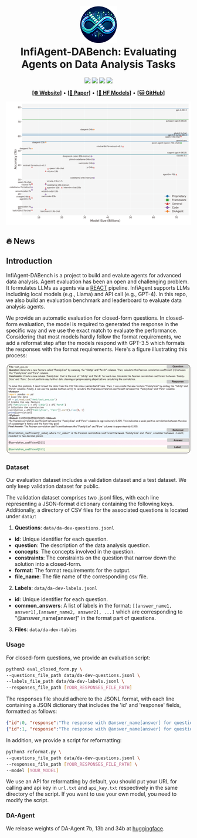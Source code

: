 <h1 align="center">
<img src="../../images/infiagent_logo.png" width="100" alt="InfiAgent" />
<br>
InfiAgent-DABench: Evaluating Agents on Data Analysis Tasks
</h1>


<div align="center">

![](https://img.shields.io/badge/Code%20License-Apache_2.0-green.svg)
![](https://img.shields.io/badge/Data%20License-CC%20By%20NC%204.0-red.svg)
![](https://img.shields.io/badge/python-3.9+-blue.svg)
![](https://img.shields.io/badge/code%20style-black-000000.svg)

</div>

<!-- 
[![Code License](https://img.shields.io/badge/Code%20License-Apache_2.0-green.svg)](https://github.com/InfiAgent/ADA-agent/blob/main/LICENSE)
[![Data License](https://img.shields.io/badge/Data%20License-CC%20By%20NC%204.0-red.svg)]
[![Python 3.9+](https://img.shields.io/badge/python-3.9+-blue.svg)]
[![Code style: black](https://img.shields.io/badge/code%20style-black-000000.svg)] -->

<p align="center">
  <a href="https://infiagent.github.io/"><b>[🌐 Website]</b></a> •
  <a href="https://arxiv.org/abs/2401.05507"><b>[📜 Paper]</b></a> •
  <a href="https://huggingface.co/datasets/infiagent/DABench"><b>[🤗 HF Models]</b></a> •
  <a href="https://github.com/InfiAgent/InfiAgent"><b>[🐱 GitHub]</b></a>
  <!-- <a href="https://9557c5365a6f44dc84.gradio.live"><b>[🐯 Gradio Demo]</b></a> -->
  <br>
  <!-- <a href="#-quick-start">Quick Start</a> • -->
  <!-- <a href="#%EF%B8%8F-citation">Citation</a> -->
</p>

<p align="center">
  <img src="figures/main_results.png" alt="main results"/>
</p>

## 🔥 News

<!-- - [2023/11/29] 🔥🔥🔥 All models released at [🤗 HuggingFace](https://huggingface.co/llm-agents)! -->

## Introduction

InfiAgent-DABench is a project to build and evalute agents for advanced data analysis. Agent evaluation has been an open and challenging problem. It formulates LLMs as agents via a [REACT](https://arxiv.org/abs/2210.03629) pipeline. InfiAgent supports LLMs includinig local models (e.g., Llama) and API call (e.g.,  GPT-4). In this repo, we also build an evaluation benchmark and leaderboard to evaluate data analysis agents.


<!-- - The code for collecting data from GPT4 to train data analysis models.
- The code for training a LLM model. -->
<!-- - The **Evaluation Dataset** and **Evaluation Leadboard** to evaluate data analysis task. -->
<!-- 
## SFT Data Collection

<h1 align="center">
<img src="../../images/dataset_construction_eval.png" width="700" alt="ToRA" />
</h1>

The general collection process includes three steps, csv collection, query collection, multi-turn response data collection via InfiAgent pipeline, and a clearning step. Please follow the details in [Collection Commands](dataset_collection.md) to collect SFT data. -->
<!-- 

## LLM Training

In the fine-tuning of our model, we adopted the Vicuna format to organize the training data into a multi-turn chatbot-style arrangement, applying the FastChat training framework for implementation. Crucial hyperparameters were set, including a learning rate of 2e-5 and the employment of the AdamW optimizer paired with a cosine learning rate scheduler. For enhanced memory efficiency, we utilized Fully Sharded Data Parallelism (FSDP). The training was executed with bf16 precision and accommodated a maximum sequence length of 4096 tokens.

The training script can be found at the following script: [https://github.com/lm-sys/FastChat/blob/main/scripts/train_vicuna_7b.sh](https://github.com/lm-sys/FastChat/blob/main/scripts/train_vicuna_7b.sh). -->

<!-- There are two methods to get the  In closed-form evaluation, the model is required to generate the response in the specific way and we use the exact match to evaluate the performance.  -->


We provide an automatic evaluation for closed-form questions. In closed-form evaluation, the model is required to generated the response in the specific way and we use the exact match to evaluate the performance. Considering that most models hardly follow the format requirements, we add a reformat step after the models respond with GPT-3.5 which formats the responses with the format requirements. Here's a figure illustrating this process:


![](figures/case-study-eval-data.png)
### Dataset


Our evaluation dataset includes a validation dataset and a test dataset. We only keep validation dataset for public.


The validation dataset comprises two .jsonl files, with each line representing a JSON-format dictionary containing the following keys. Additionally, a directory of CSV files for the associated questions is located under `data/`:

1. **Questions**: `data/da-dev-questions.jsonl`

- **id**: Unique identifier for each question.
- **question**: The description of the data analysis question.
- **concepts**: The concepts involved in the question.
- **constraints**: The constraints on the question that narrow down the solution into a closed-form.
- **format**: The format requirements for the output.
- **file_name**: The file name of the corresponding csv file.

2. **Labels**: `data/da-dev-labels.jsonl`

- **id**: Unique identifier for each question.
- **common_answers**: A list of labels in the format: `[[answer_name1, answer1],[answer_name2, answer2], ...]` which are corresponding to "@answer_name[answer]" in the format part of questions.

3. **Files**: `data/da-dev-tables`

### Usage

For closed-form questions, we provide an evaluation script:

```bash
python3 eval_closed_form.py \
--questions_file_path data/da-dev-questions.jsonl \
--labels_file_path data/da-dev-labels.jsonl \
--responses_file_path [YOUR_RESPONSES_FILE_PATH]
```

The responses file should adhere to the JSONL format, with each line containing a JSON dictionary that includes the 'id' and 'response' fields, formatted as follows:

```json
{"id":0, "response":"The response with @answer_name[answer] for question 0 from your model."}
{"id":1, "response":"The response with @answer_name[answer] for question 1 from your model."}
```
In addition, we provide a script for reformatting:

```bash
python3 reformat.py \
--questions_file_path data/da-dev-questions.jsonl \
--responses_file_path [YOUR_RESPONSES_FILE_PATH] \
--model [YOUR_MODEL]
```

We use an API for reformatting by default, you should put your URL for calling and api key in `url.txt` and `api_key.txt` respectively in the same directory of the script. If you want to use your own model, you need to modify the script.

### DA-Agent
We release weights of DA-Agent 7b, 13b and 34b at [huggingface](https://huggingface.co/infiagent).

<!-- 

### Metrics

For closed-form questions, we have the following metrics:

- **Accuracy Proportional by Subquestions (APSQ):**

$$
\text{APSQ} = \frac{1}{N} \sum_{i=1}^{N} \left( \frac{1}{M_i} \sum_{j=1}^{M_i} I_{ij} \right)
$$

Here, $N$ is the total number of questions, $M_i$ is the number of subquestions for the i-th question, and $I_{ij}$ is the indicator function for the j-th subquestion of the i-th question.

- **Accuracy by Questions (ABQ):**

$$
\text{ABQ} = \frac{1}{N} \sum_{i=1}^{N} \left( \prod_{j=1}^{M_i} I_{ij} \right)
$$

In this expression, the product 
\($\prod_{j=1}^{M_i} I_{ij}$\) equals 1 if all subquestions of the \(i\)-th question are answered correctly, and 0 otherwise.

- **Accuracy Uniform by Subquestions (AUSQ):**

$$
\text{AUSQ} = \frac{1}{\sum_{i=1}^{N} M_i} \sum_{i=1}^{N} \sum_{j=1}^{M_i} I_{ij}
$$

Here, the total accuracy is the sum of the values of the indicator function across all subquestions, normalized by the total number of subquestions in the dataset. -->